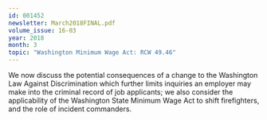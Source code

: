 ```yaml
---
id: 001452
newsletter: March2018FINAL.pdf
volume_issue: 16-03
year: 2018
month: 3
topic: "Washington Minimum Wage Act: RCW 49.46"
---
```


We now discuss the potential consequences of a change to the Washington Law Against Discrimination which further limits inquiries an employer may make into the criminal record of job applicants; we also consider the applicability of the Washington State Minimum Wage Act to shift firefighters, and the role of incident commanders.